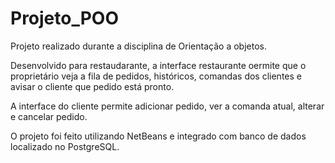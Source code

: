 # Projeto_POO
Projeto realizado durante a disciplina de Orientação a objetos. 

Desenvolvido para restaudarante, a interface restaurante oermite que o proprietário veja a fila de pedidos, históricos, 
comandas dos clientes e avisar o cliente que pedido está pronto.

A interface do cliente permite adicionar pedido, ver a comanda atual, alterar e cancelar pedido.

O projeto foi feito utilizando NetBeans e integrado com banco de dados localizado no PostgreSQL.
